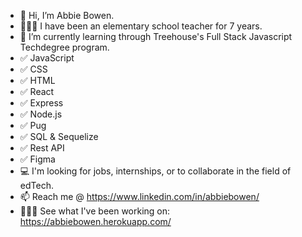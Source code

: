 - 👋 Hi, I’m Abbie Bowen.
- 👩🏽‍🏫 I have been an elementary school teacher for 7 years. 
- 🌱 I’m currently learning through Treehouse's Full Stack Javascript Techdegree program.
- ✅ JavaScript
- ✅ CSS
- ✅ HTML
- ✅ React
- ✅ Express
- ✅ Node.js
- ✅ Pug
- ✅ SQL & Sequelize
- ✅ Rest API
- ✅ Figma
- 💻 I'm looking for jobs, internships, or to collaborate in the field of edTech.
- 📫 Reach me @ https://www.linkedin.com/in/abbiebowen/
- 👩🏽‍💻 See what I've been working on: https://abbiebowen.herokuapp.com/

